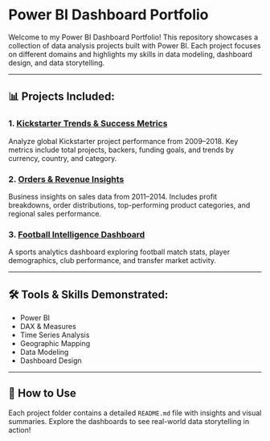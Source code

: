 # Power BI Dashboard Portfolio

Welcome to my Power BI Dashboard Portfolio! This repository showcases a collection of data analysis projects built with Power BI. Each project focuses on different domains and highlights my skills in data modeling, dashboard design, and data storytelling.

---

## 📊 Projects Included:

### 1. [Kickstarter Trends & Success Metrics](./Kickstarter_Trends_Dashboard)
Analyze global Kickstarter project performance from 2009–2018. Key metrics include total projects, backers, funding goals, and trends by currency, country, and category.

### 2. [Orders & Revenue Insights](./Orders_Revenue_Insights)
Business insights on sales data from 2011–2014. Includes profit breakdowns, order distributions, top-performing product categories, and regional sales performance.

### 3. [Football Intelligence Dashboard](./Football_Intelligence_Dashboard)
A sports analytics dashboard exploring football match stats, player demographics, club performance, and transfer market activity.

---

## 🛠️ Tools & Skills Demonstrated:
- Power BI
- DAX & Measures
- Time Series Analysis
- Geographic Mapping
- Data Modeling
- Dashboard Design

---

## 🚀 How to Use
Each project folder contains a detailed `README.md` file with insights and visual summaries. Explore the dashboards to see real-world data storytelling in action!